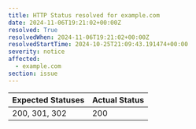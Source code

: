 ```yaml
---
title: HTTP Status resolved for example.com
date: 2024-11-06T19:21:02+00:00Z
resolved: True
resolvedWhen: 2024-11-06T19:21:02+00:00Z
resolvedStartTime: 2024-10-25T21:09:43.191474+00:00
severity: notice
affected:
  - example.com
section: issue
---
```


| Expected Statuses | Actual Status  |
|-------------------|----------------|
| 200, 301, 302 | 200 |
